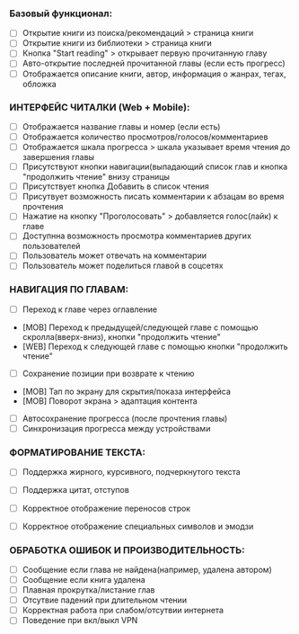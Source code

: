 ### Базовый функционал: 
- [ ] Открытие книги из поиска/рекомендаций > страница книги
- [ ] Открытие книги из библиотеки > страница книги
- [ ] Кнопка "Start reading" > открывает первую прочитанную главу
- [ ] Авто-открытие последней прочитанной главы (если есть прогресс)
- [ ] Отображается описание книги, автор, информация о жанрах, тегах, обложка 

### ИНТЕРФЕЙС ЧИТАЛКИ (Web + Mobile): 
- [ ] Отображается название главы и номер (если есть) 
- [ ] Отображается количество просмотров/голосов/комментариев 
- [ ] Отображается шкала прогресса > шкала указывает время чтения до завершения главы
- [ ] Присутствуют кнопки навигации(выпадающий список глав и кнопка "продолжить чтение" внизу страницы 
- [ ] Присутствует кнопка Добавить в список чтения
- [ ] Присутвует возможность писать комментарии к абзацам во время прочтения 
- [ ] Нажатие на кнопку "Проголосовать" > добавляется голос(лайк) к главе 
- [ ] Доступнна возможность просмотра комментариев других пользователей
- [ ] Пользователь может отвечать на комментарии 
- [ ] Пользователь может поделиться главой в соцсетях

### НАВИГАЦИЯ ПО ГЛАВАМ: 
- [ ] Переход к главе через оглавление  
- [MOB] Переход к предыдущей/следующей главе с помощью скролла(вверх-вниз), кнопки "продолжить чтение"
- [WEB] Переход к следующей главе с помощью кнопки "продолжить чтение" 
- [ ] Сохранение позиции при возврате к чтению
- [MOB] Тап по экрану для скрытия/показа интерфейса
- [MOB] Поворот экрана > адаптация контента
- [ ] Автосохранение прогресса (после прочтения главы)
- [ ] Синхронизация прогресса между устройствами

### ФОРМАТИРОВАНИЕ ТЕКСТА:
- [ ] Поддержка жирного, курсивного, подчеркнутого текста
- [ ] Поддержка цитат, отступов
- [ ] Корректное отображение переносов строк
- [ ] Корректное отображение специальных символов и эмодзи



### ОБРАБОТКА ОШИБОК И ПРОИЗВОДИТЕЛЬНОСТЬ:
- [ ] Сообщение если глава не найдена(например, удалена автором) 
- [ ] Сообщение если книга удалена
- [ ] Плавная прокрутка/листание глав
- [ ] Отсутвие падений при длительном чтении 
- [ ] Корректная работа при слабом/отсутвии интернета 
- [ ] Поведение при вкл/выкл VPN 
